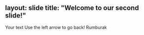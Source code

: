 layout: slide
title: "Welcome to our second slide!"
---
Your text
Use the left arrow to go back!
Rumburak
